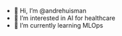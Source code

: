 - 👋 Hi, I’m @andrehuisman
- 👀 I’m interested in AI for healthcare
- 🌱 I’m currently learning MLOps

<!---
andrehuisman/andrehuisman is a ✨ special ✨ repository because its `README.md` (this file) appears on your GitHub profile.
You can click the Preview link to take a look at your changes.
--->

